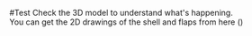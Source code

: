 #Test
Check the 3D model to understand what's happening.  
You can get the 2D drawings of the shell and flaps from here ()  
